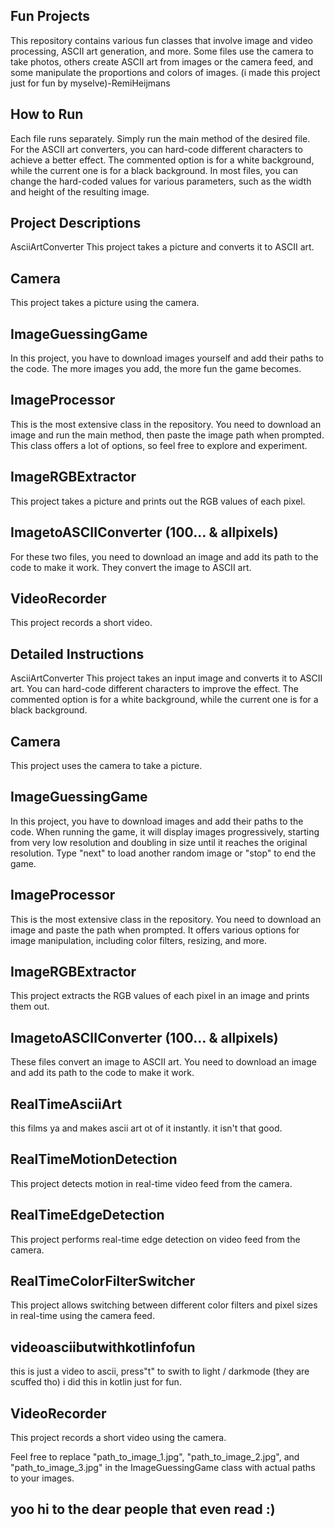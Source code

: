 ## Fun Projects
This repository contains various fun classes that involve image and video processing, ASCII art generation, and more. Some files use the camera to take photos, others create ASCII art from images or the camera feed, and some manipulate the proportions and colors of images. (i made this project just for fun by myselve)-RemiHeijmans

## How to Run
Each file runs separately. Simply run the main method of the desired file. For the ASCII art converters, you can hard-code different characters to achieve a better effect. The commented option is for a white background, while the current one is for a black background. In most files, you can change the hard-coded values for various parameters, such as the width and height of the resulting image.

## Project Descriptions
AsciiArtConverter
This project takes a picture and converts it to ASCII art.

## Camera
This project takes a picture using the camera.

## ImageGuessingGame
In this project, you have to download images yourself and add their paths to the code. The more images you add, the more fun the game becomes.

## ImageProcessor
This is the most extensive class in the repository. You need to download an image and run the main method, then paste the image path when prompted. This class offers a lot of options, so feel free to explore and experiment.

## ImageRGBExtractor
This project takes a picture and prints out the RGB values of each pixel.

## ImagetoASCIIConverter (100... & allpixels)
For these two files, you need to download an image and add its path to the code to make it work. They convert the image to ASCII art.

## VideoRecorder
This project records a short video.

## Detailed Instructions
AsciiArtConverter
This project takes an input image and converts it to ASCII art. You can hard-code different characters to improve the effect. The commented option is for a white background, while the current one is for a black background.

## Camera
This project uses the camera to take a picture.

## ImageGuessingGame
In this project, you have to download images and add their paths to the code. When running the game, it will display images progressively, starting from very low resolution and doubling in size until it reaches the original resolution. Type "next" to load another random image or "stop" to end the game.

## ImageProcessor
This is the most extensive class in the repository. You need to download an image and paste the path when prompted. It offers various options for image manipulation, including color filters, resizing, and more.

## ImageRGBExtractor
This project extracts the RGB values of each pixel in an image and prints them out.

## ImagetoASCIIConverter (100... & allpixels)
These files convert an image to ASCII art. You need to download an image and add its path to the code to make it work.

## RealTimeAsciiArt
this films ya and makes ascii art ot of it instantly. it isn't that good.

## RealTimeMotionDetection
This project detects motion in real-time video feed from the camera.

## RealTimeEdgeDetection
This project performs real-time edge detection on video feed from the camera.

## RealTimeColorFilterSwitcher
This project allows switching between different color filters and pixel sizes in real-time using the camera feed.

## videoasciibutwithkotlinfofun
this is just a video to ascii, press"t" to swith to light / darkmode (they are scuffed tho) i did this in kotlin just for fun.
## VideoRecorder
This project records a short video using the camera.

Feel free to replace "path_to_image_1.jpg", "path_to_image_2.jpg", and "path_to_image_3.jpg" in the ImageGuessingGame class with actual paths to your images.


## yoo hi to the dear people that even read :)



